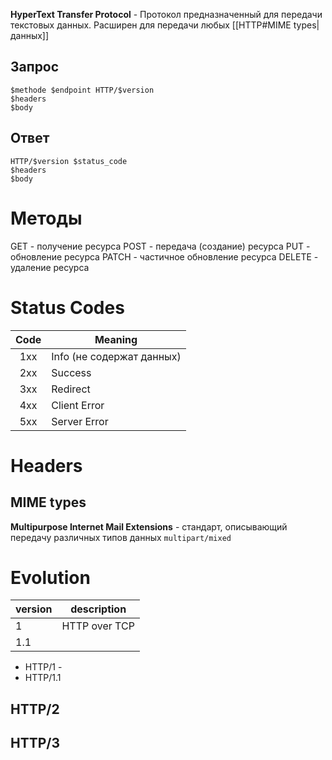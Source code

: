 **HyperText Transfer Protocol** - Протокол предназначенный для передачи текстовых данных. Расширен для передачи любых [[HTTP#MIME types|данных]]

## Запрос
```shell
$methode $endpoint HTTP/$version
$headers
$body
```
## Ответ
```shell
HTTP/$version $status_code
$headers
$body
```

# Методы
GET - получение ресурса
POST - передача (создание) ресурса
PUT - обновление ресурса
PATCH - частичное обновление ресурса
DELETE - удаление ресурса

# Status Codes
| Code | Meaning                   |
|:----:| ------------------------- |
| 1xx  | Info (не содержат данных) |
| 2xx  | Success                   |
| 3xx  | Redirect                  |
| 4xx  | Client Error              |
| 5xx  | Server Error              |

# Headers

## MIME types
**Multipurpose Internet Mail Extensions** - стандарт, описывающий передачу различных типов данных `multipart/mixed`

# Evolution
| version | description   |
| ------- | ------------- |
| 1       | HTTP over TCP |
| 1.1        |               |

- HTTP/1 - 
- HTTP/1.1

## HTTP/2

## HTTP/3